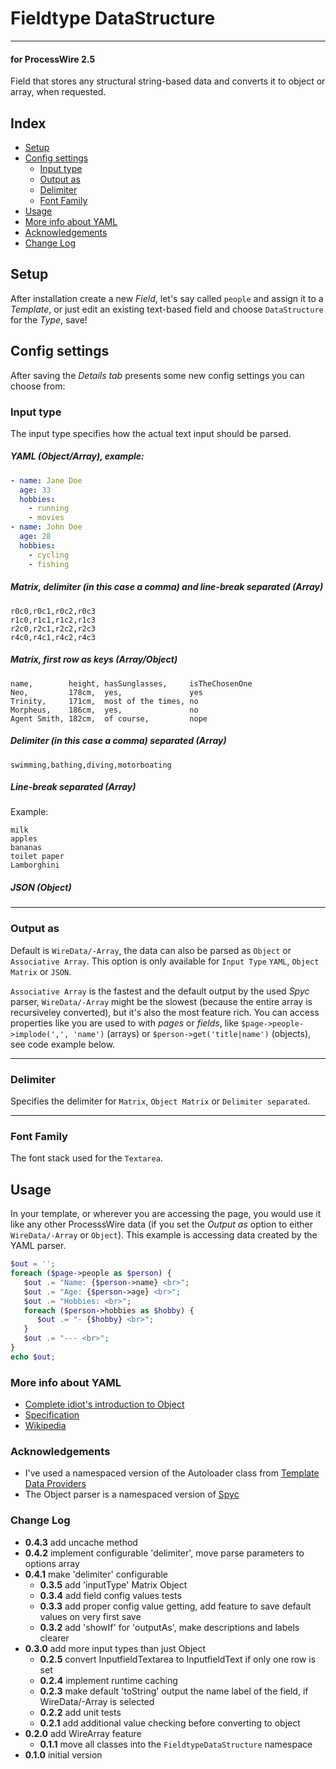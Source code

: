 # Fieldtype DataStructure

---

#### for ProcessWire 2.5

Field that stores any structural string-based data and converts it to object or array, when requested.

## Index

* [Setup](#setup)
* [Config settings](#config-settings)
  * [Input type](#input-type)
  * [Output as](#output-as)
  * [Delimiter](#delimiter)
  * [Font Family](#font-family)
* [Usage](#usage)
* [More info about YAML](#more-info-about-yaml)
* [Acknowledgements](#acknowledgements)
* [Change Log](#change-log)

## Setup

After installation create a new *Field*, let's say called `people` and assign it to a *Template*, or just edit an existing text-based field and choose `DataStructure` for the *Type*, save!


## Config settings

After saving the *Details tab* presents some new config settings you can choose from:

### Input type

The input type specifies how the actual text input should be parsed.

##### YAML (Object/Array), example:

```YAML
- name: Jane Doe
  age: 33
  hobbies:
    - running
    - movies
- name: John Doe
  age: 28
  hobbies:
    - cycling
    - fishing
```

##### Matrix, delimiter (in this case a comma) and line-break separated (Array)

```
r0c0,r0c1,r0c2,r0c3
r1c0,r1c1,r1c2,r1c3
r2c0,r2c1,r2c2,r2c3
r4c0,r4c1,r4c2,r4c3
```

##### Matrix, first row as keys (Array/Object)

```
name,        height, hasSunglasses,     isTheChosenOne
Neo,         178cm,  yes,               yes
Trinity,     171cm,  most of the times, no
Morpheus,    186cm,  yes,               no
Agent Smith, 182cm,  of course,         nope
```

##### Delimiter (in this case a comma) separated (Array)

```
swimming,bathing,diving,motorboating
```

##### Line-break separated (Array)

Example: 

```
milk
apples
bananas
toilet paper
Lamborghini
```

##### JSON (Object)

---

### Output as

Default is `WireData/-Array`, the data can also be parsed as `Object` or `Associative Array`. This option is only available for `Input Type` `YAML`, `Object Matrix` or `JSON`.

`Associative Array` is the fastest and the default output by the used *Spyc* parser, `WireData/-Array` might be the slowest (because the entire array is recursiveley converted), but it's also the most feature rich. You can access properties like you are used to with *pages* or *fields*, like `$page->people->implode(',', 'name')` (arrays) or `$person->get('title|name')` (objects), see code example below.

---

### Delimiter

Specifies the delimiter for `Matrix`, `Object Matrix` or `Delimiter separated`.

---

### Font Family

The font stack used for the `Textarea`.

## Usage

In your template, or wherever you are accessing the page, you would use it like any other ProcesssWire data (if you set the *Output as* option to either `WireData/-Array` or `Object`). This example is accessing data created by the YAML parser.

```PHP
$out = '';
foreach ($page->people as $person) {
   $out .= "Name: {$person->name} <br>";
   $out .= "Age: {$person->age} <br>";
   $out .= "Hobbies: <br>";
   foreach ($person->hobbies as $hobby) {
      $out .= "- {$hobby} <br>";
   }
   $out .= "--- <br>";
}
echo $out;
```

### More info about YAML

* [Complete idiot's introduction to Object](https://github.com/Animosity/CraftIRC/wiki/Complete-idiot%27s-introduction-to-yaml)
* [Specification](http://yaml.org/spec/1.0/)
* [Wikipedia](http://en.wikipedia.org/wiki/Object)

### Acknowledgements

* I've used a namespaced version of the Autoloader class from [Template Data Providers](https://github.com/marcostoll/processwire-template-data-providers)
* The Object parser is a namespaced version of [Spyc](https://github.com/mustangostang/spyc)



### Change Log

* **0.4.3** add uncache method
* **0.4.2** implement configurable 'delimiter', move parse parameters to options array
* **0.4.1** make 'delimiter' configurable
  * **0.3.5** add 'inputType' Matrix Object
  * **0.3.4** add field config values tests
  * **0.3.3** add proper config value getting, add feature to save default values on very first save
  * **0.3.2** add 'showIf' for 'outputAs', make descriptions and labels clearer
* **0.3.0** add more input types than just Object
  * **0.2.5** convert InputfieldTextarea to InputfieldText if only one row is set
  * **0.2.4** implement runtime caching
  * **0.2.3** make default 'toString' output the name label of the field, if WireData/-Array is selected
  * **0.2.2** add unit tests
  * **0.2.1** add additional value checking before converting to object
* **0.2.0** add WireArray feature
  * **0.1.1** move all classes into the `FieldtypeDataStructure` namespace
* **0.1.0** initial version


